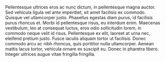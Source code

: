 Pellentesque ultrices eros ac nunc dictum, in pellentesque magna auctor. Sed vehicula ligula vel ante imperdiet, sit amet facilisis ex commodo. Quisque vel ullamcorper justo. Phasellus egestas diam purus, id facilisis purus rhoncus et. Morbi id pellentesque risus, eu interdum enim. Maecenas vestibulum, leo at consequat luctus, eros odio sollicitudin lorem, in commodo neque velit id risus. Pellentesque ex elit, laoreet at urna nec, eleifend pretium justo. Fusce iaculis aliquam tortor ut facilisis. Donec commodo arcu ac nibh rhoncus, quis porttitor nulla ullamcorper. Aenean mattis lacus tortor, vehicula ornare ex suscipit eu. Donec in pharetra libero. Integer ultrices augue vitae fringilla fringilla.
